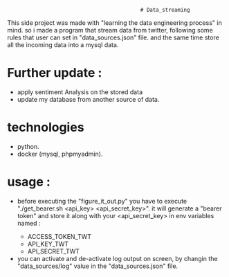                                                # Data_streaming

This side project was made with "learning the data engineering process" in mind.
so i made a program that stream data from twitter, following some rules that user can set in "data_sources.json" file.
and the same time store all the incoming data into a mysql data.

# Further update :
- apply sentiment Analysis on the stored data
- update my database from another source of data.

# technologies
- python.
- docker (mysql, phpmyadmin).

# usage : 
- before executing the "figure_it_out.py" you have to execute "./get_bearer.sh <api_key> <api_secret_key>".
  it will generate a "bearer token" and store it along with your <api-key> <api_secret_key> in env variables named :
     * ACCESS_TOKEN_TWT
     * API_KEY_TWT
     * API_SECRET_TWT
- you can activate and de-activate log output on screen, by changin the "data_sources/log" value in the  "data_sources.json" file. 
